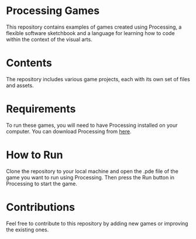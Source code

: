 # Processing Games

This repository contains examples of games created using Processing, a flexible software sketchbook and a language for learning how to code within the context of the visual arts.

# Contents

The repository includes various game projects, each with its own set of files and assets. 

# Requirements

To run these games, you will need to have Processing installed on your computer. You can download Processing from [here](https://processing.org/download).

# How to Run

Clone the repository to your local machine and open the .pde file of the game you want to run using Processing. Then press the Run button in Processing to start the game.

# Contributions

Feel free to contribute to this repository by adding new games or improving the existing ones.

